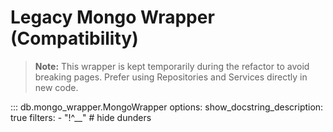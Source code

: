 # Legacy Mongo Wrapper (Compatibility)

> **Note:** This wrapper is kept temporarily during the refactor to avoid breaking pages.
> Prefer using Repositories and Services directly in new code.

::: db.mongo_wrapper.MongoWrapper
    options:
      show_docstring_description: true
      filters:
        - "!^__"   # hide dunders